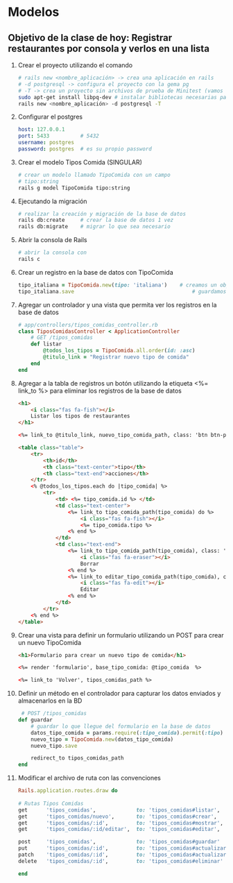 # Modelos

## Objetivo de la clase de hoy: Registrar restaurantes por consola y verlos en una lista

1. Crear el proyecto utilizando el comando

    ```bash
    # rails new <nombre_aplicación> -> crea una aplicación en rails
    # -d postgresql -> configura el proyecto con la gema pg
    # -T -> crea un proyecto sin archivos de prueba de Minitest (vamos a utilizar Rspec)
    sudo apt-get install libpq-dev # instalar bibliotecas necesarias para la gema de postgres
    rails new <nombre_aplicación> -d postgresql -T
    ```

2. Configurar el postgres

    ```yml
    host: 127.0.0.1
    port: 5433          # 5432
    username: postgres
    password: postgres  # es su propio password
    ```

3. Crear el modelo Tipos Comida (SINGULAR)

    ```bash
    # crear un modelo llamado TipoComida con un campo
    # tipo:string
    rails g model TipoComida tipo:string
    ```

4. Ejecutando la migración

    ```bash
    # realizar la creación y migración de la base de datos
    rails db:create     # crear la base de datos 1 vez
    rails db:migrate    # migrar lo que sea necesario
    ```

5. Abrir la consola de Rails

    ```bash
    # abrir la consola con
    rails c
    ```

6. Crear un registro en la base de datos con TipoComida

    ```ruby
    tipo_italiana = TipoComida.new(tipo: 'italiana')    # creamos un objeto TipoComida
    tipo_italiana.save                                      # guardamos en objeto en la BD
    ```

7. Agregar un controlador y una vista que permita ver los registros en la base de datos

    ```ruby
    # app/controllers/tipos_comidas_controller.rb
    class TiposComidasController < ApplicationController
        # GET /tipos_comidas
        def listar
            @todos_los_tipos = TipoComida.all.order(id: :asc)
            @titulo_link = "Registrar nuevo tipo de comida"
        end
    end
    ```

8. Agregar a la tabla de registros un botón utilizando la etiqueta <%= link_to %> para eliminar los registros de la base de datos

    ```html
    <h1>
        <i class="fas fa-fish"></i>
        Listar los tipos de restaurantes
    </h1>

    <%= link_to @titulo_link, nuevo_tipo_comida_path, class: 'btn btn-primary' %>

    <table class="table">
        <tr>
            <th>id</th>
            <th class="text-center">tipo</th>
            <th class="text-end">acciones</th>
        </tr>
        <% @todos_los_tipos.each do |tipo_comida| %>
            <tr>
                <td> <%= tipo_comida.id %> </td>
                <td class="text-center"> 
                    <%= link_to tipo_comida_path(tipo_comida) do %>
                        <i class="fas fa-fish"></i>
                        <%= tipo_comida.tipo %>
                    <% end %>
                </td>
                <td class="text-end">
                    <%= link_to tipo_comida_path(tipo_comida), class: 'btn btn-danger', method: :delete, data: { confirm: '¿Está seguro que quiere eliminar el registro?' } do %>
                        <i class="fas fa-eraser"></i>
                        Borrar
                    <% end %>
                    <%= link_to editar_tipo_comida_path(tipo_comida), class: 'btn btn-warning' do %>
                        <i class="fas fa-edit"></i>
                        Editar
                    <% end %>
                </td>
            </tr>
        <% end %>
    </table>
    ```

9. Crear una vista para definir un formulario utilizando un POST para crear un nuevo TipoComida

    ```html
    <h1>Formulario para crear un nuevo tipo de comida</h1>

    <%= render 'formulario', base_tipo_comida: @tipo_comida  %>

    <%= link_to 'Volver', tipos_comidas_path %>
    ```

10. Definir un método en el controlador para capturar los datos enviados y almacenarlos en la BD

    ```ruby
     # POST /tipos_comidas
    def guardar
        # guardar lo que llegue del formulario en la base de datos
        datos_tipo_comida = params.require(:tipo_comida).permit(:tipo)
        nuevo_tipo = TipoComida.new(datos_tipo_comida)
        nuevo_tipo.save

        redirect_to tipos_comidas_path
    end
    ```

11. Modificar el archivo de ruta con las convenciones

    ```ruby
    Rails.application.routes.draw do
  
    # Rutas Tipos Comidas
    get      'tipos_comidas',             to: 'tipos_comidas#listar',     as: 'tipos_comidas'     # listar 
    get      'tipos_comidas/nuevo',       to: 'tipos_comidas#crear',      as: 'nuevo_tipo_comida' # formulario de nuevo
    get      'tipos_comidas/:id',         to: 'tipos_comidas#mostrar',    as: 'tipo_comida'       # vista del detalle de un tipo de comida
    get      'tipos_comidas/:id/editar',  to: 'tipos_comidas#editar',     as: 'editar_tipo_comida'# formulario para editar el registro

    post     'tipos_comidas',             to: 'tipos_comidas#guardar'
    put      'tipos_comidas/:id',         to: 'tipos_comidas#actualizar'
    patch    'tipos_comidas/:id',         to: 'tipos_comidas#actualizar'
    delete   'tipos_comidas/:id',         to: 'tipos_comidas#eliminar'

    end
    ```
